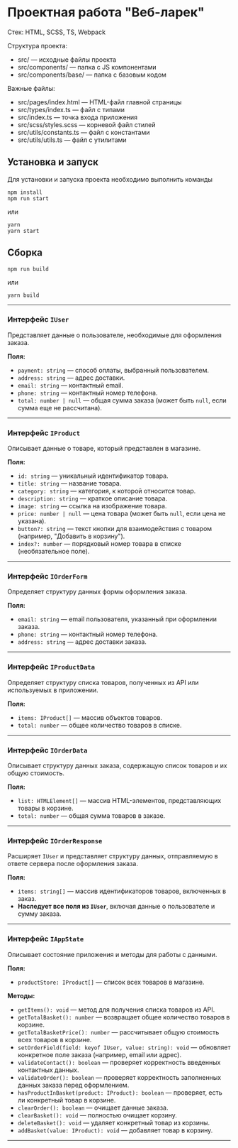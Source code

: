 # Проектная работа "Веб-ларек"

Стек: HTML, SCSS, TS, Webpack

Структура проекта:
- src/ — исходные файлы проекта
- src/components/ — папка с JS компонентами
- src/components/base/ — папка с базовым кодом

Важные файлы:
- src/pages/index.html — HTML-файл главной страницы
- src/types/index.ts — файл с типами
- src/index.ts — точка входа приложения
- src/scss/styles.scss — корневой файл стилей
- src/utils/constants.ts — файл с константами
- src/utils/utils.ts — файл с утилитами

## Установка и запуск
Для установки и запуска проекта необходимо выполнить команды

```
npm install
npm run start
```

или

```
yarn
yarn start
```
## Сборка

```
npm run build
```

или

```
yarn build
```

---

### **Интерфейс `IUser`**  
Представляет данные о пользователе, необходимые для оформления заказа.  

**Поля:**  
- `payment: string` — способ оплаты, выбранный пользователем.  
- `address: string` — адрес доставки.  
- `email: string` — контактный email.  
- `phone: string` — контактный номер телефона.  
- `total: number | null` — общая сумма заказа (может быть `null`, если сумма еще не рассчитана).  

---

### **Интерфейс `IProduct`**  
Описывает данные о товаре, который представлен в магазине.  

**Поля:**  
- `id: string` — уникальный идентификатор товара.  
- `title: string` — название товара.  
- `category: string` — категория, к которой относится товар.  
- `description: string` — краткое описание товара.  
- `image: string` — ссылка на изображение товара.  
- `price: number | null` — цена товара (может быть `null`, если цена не указана).  
- `button?: string` — текст кнопки для взаимодействия с товаром (например, "Добавить в корзину").  
- `index?: number` — порядковый номер товара в списке (необязательное поле).  

---

### **Интерфейс `IOrderForm`**  
Определяет структуру данных формы оформления заказа.  

**Поля:**  
- `email: string` — email пользователя, указанный при оформлении заказа.  
- `phone: string` — контактный номер телефона.  
- `address: string` — адрес доставки заказа.  

---

### **Интерфейс `IProductData`**  
Определяет структуру списка товаров, полученных из API или используемых в приложении.  

**Поля:**  
- `items: IProduct[]` — массив объектов товаров.  
- `total: number` — общее количество товаров в списке.  

---

### **Интерфейс `IOrderData`**  
Описывает структуру данных заказа, содержащую список товаров и их общую стоимость.  

**Поля:**  
- `list: HTMLElement[]` — массив HTML-элементов, представляющих товары в корзине.  
- `total: number` — общая сумма товаров в заказе.  

---

### **Интерфейс `IOrderResponse`**  
Расширяет `IUser` и представляет структуру данных, отправляемую в ответе сервера после оформления заказа.  

**Поля:**  
- `items: string[]` — массив идентификаторов товаров, включенных в заказ.  
- **Наследует все поля из `IUser`**, включая данные о пользователе и сумму заказа.  

---

### **Интерфейс `IAppState`**  
Описывает состояние приложения и методы для работы с данными.  

**Поля:**  
- `productStore: IProduct[]` — список всех товаров в магазине.  

**Методы:**  
- `getItems(): void` — метод для получения списка товаров из API.  
- `getTotalBasket(): number` — возвращает общее количество товаров в корзине.  
- `getTotalBasketPrice(): number` — рассчитывает общую стоимость всех товаров в корзине.  
- `setOrderField(field: keyof IUser, value: string): void` — обновляет конкретное поле заказа (например, email или адрес).  
- `validateContact(): boolean` — проверяет корректность введенных контактных данных.  
- `validateOrder(): boolean` — проверяет корректность заполненных данных заказа перед оформлением.  
- `hasProductInBasket(product: IProduct): boolean` — проверяет, есть ли конкретный товар в корзине.  
- `clearOrder(): boolean` — очищает данные заказа.  
- `clearBasket(): void` — полностью очищает корзину.  
- `deleteBasket(): void` — удаляет конкретный товар из корзины.  
- `addBasket(value: IProduct): void` — добавляет товар в корзину.  

---